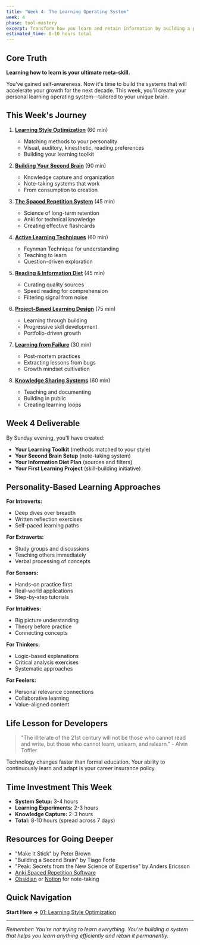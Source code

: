 ```yaml
---
title: "Week 4: The Learning Operating System"
week: 4
phase: tool-mastery
excerpt: Transform how you learn and retain information by building a personalized knowledge system.
estimated_time: 8-10 hours total
---
```


## Core Truth

**Learning how to learn is your ultimate meta-skill.**

You've gained self-awareness. Now it's time to build the systems that will accelerate your growth for the next decade. This week, you'll create your personal learning operating system—tailored to your unique brain.

## This Week's Journey

1. [**Learning Style Optimization**](./01-learning-style) (60 min)
   - Matching methods to your personality
   - Visual, auditory, kinesthetic, reading preferences
   - Building your learning toolkit

2. [**Building Your Second Brain**](./02-second-brain) (90 min)
   - Knowledge capture and organization
   - Note-taking systems that work
   - From consumption to creation

3. [**The Spaced Repetition System**](./03-spaced-repetition) (45 min)
   - Science of long-term retention
   - Anki for technical knowledge
   - Creating effective flashcards

4. [**Active Learning Techniques**](./04-active-learning) (60 min)
   - Feynman Technique for understanding
   - Teaching to learn
   - Question-driven exploration

5. [**Reading & Information Diet**](./05-information-diet) (45 min)
   - Curating quality sources
   - Speed reading for comprehension
   - Filtering signal from noise

6. [**Project-Based Learning Design**](./06-project-learning) (75 min)
   - Learning through building
   - Progressive skill development
   - Portfolio-driven growth

7. [**Learning from Failure**](./07-failure-learning) (30 min)
   - Post-mortem practices
   - Extracting lessons from bugs
   - Growth mindset cultivation

8. [**Knowledge Sharing Systems**](./08-knowledge-sharing) (60 min)
   - Teaching and documenting
   - Building in public
   - Creating learning loops

## Week 4 Deliverable

By Sunday evening, you'll have created:

- **Your Learning Toolkit** (methods matched to your style)
- **Your Second Brain Setup** (note-taking system)
- **Your Information Diet Plan** (sources and filters)
- **Your First Learning Project** (skill-building initiative)

## Personality-Based Learning Approaches

**For Introverts:**

- Deep dives over breadth
- Written reflection exercises
- Self-paced learning paths

**For Extraverts:**

- Study groups and discussions
- Teaching others immediately
- Verbal processing of concepts

**For Sensors:**

- Hands-on practice first
- Real-world applications
- Step-by-step tutorials

**For Intuitives:**

- Big picture understanding
- Theory before practice
- Connecting concepts

**For Thinkers:**

- Logic-based explanations
- Critical analysis exercises
- Systematic approaches

**For Feelers:**

- Personal relevance connections
- Collaborative learning
- Value-aligned content

## Life Lesson for Developers

> "The illiterate of the 21st century will not be those who cannot read and write, but those who cannot learn, unlearn, and relearn." - Alvin Toffler

Technology changes faster than formal education. Your ability to continuously learn and adapt is your career insurance policy.

## Time Investment This Week

- **System Setup:** 3-4 hours
- **Learning Experiments:** 2-3 hours
- **Knowledge Capture:** 2-3 hours
- **Total:** 8-10 hours (spread across 7 days)

## Resources for Going Deeper

- "Make It Stick" by Peter Brown
- "Building a Second Brain" by Tiago Forte
- "Peak: Secrets from the New Science of Expertise" by Anders Ericsson
- [Anki Spaced Repetition Software](https://apps.ankiweb.net/)
- [Obsidian](https://obsidian.md/) or [Notion](https://notion.so) for note-taking

## Quick Navigation

**Start Here →** [01: Learning Style Optimization](./01-learning-style)

---

_Remember: You're not trying to learn everything. You're building a system that helps you learn anything efficiently and retain it permanently._

